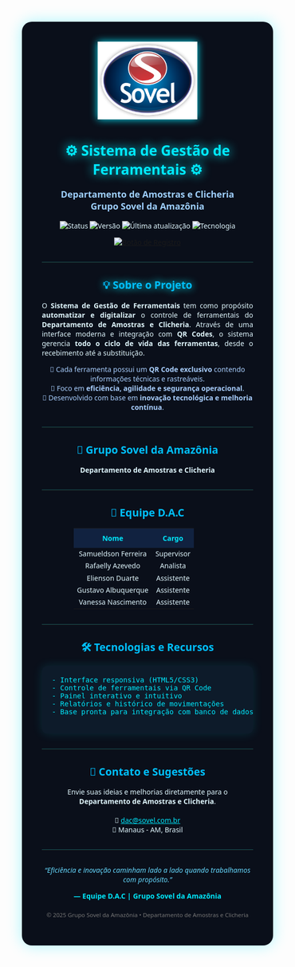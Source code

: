 <!-- ====================== -->
<!-- README - GRUPO SOVEL -->
<!-- ====================== -->

<div align="center" style="background-color:#0a0f1a; color:#e0f7ff; font-family:'Segoe UI',sans-serif; padding:40px; border-radius:20px; box-shadow:0 0 30px #00eaff55;">

  <img src="logosovel1337.png" alt="Logo Grupo Sovel da Amazônia" width="200" style="filter: drop-shadow(0 0 8px #00eaff);" />

  <h1 style="color:#00eaff; text-shadow:0 0 20px #00eaff;">
    ⚙️ Sistema de Gestão de Ferramentais ⚙️
  </h1>

  <p style="color:#9fd0ff; font-size:18px;">
    <b>Departamento de Amostras e Clicheria</b><br>
    <b>Grupo Sovel da Amazônia</b>
  </p>

  <p>
    <img src="https://img.shields.io/badge/Status-Em%20Operação-00ffcc?style=for-the-badge&logo=serverless&logoColor=white" alt="Status">
    <img src="https://img.shields.io/badge/Versão-1.0.0-007bff?style=for-the-badge&logo=semanticrelease&logoColor=white" alt="Versão">
    <img src="https://img.shields.io/badge/Atualizado-Outubro%2F2025-333333?style=for-the-badge&logo=github&logoColor=white" alt="Última atualização">
    <img src="https://img.shields.io/badge/Tecnologia-QR--Code%20%7C%20Gestão--Digital-0099ff?style=for-the-badge&logo=qrcode&logoColor=white" alt="Tecnologia">
  </p>

  <p>
    <a href="docs/index.html" target="_blank">
  <img src="https://img.shields.io/badge/Acessar%20Painel%20Interativo-0d1b2a?style=for-the-badge&logo=hyperledger&logoColor=00eaff" alt="Botão de Registro">
</a>

  </p>

  <hr style="border:0; border-top:1px solid #00eaff44; margin:30px 0;">

  <h2 style="color:#00bfff; text-shadow:0 0 15px #00eaff;">💡 Sobre o Projeto</h2>

  <p align="justify" style="max-width:800px;">
    O <b>Sistema de Gestão de Ferramentais</b> tem como propósito <b>automatizar e digitalizar</b> o controle de ferramentais do <b>Departamento de Amostras e Clicheria</b>.  
    Através de uma interface moderna e integração com <b>QR Codes</b>, o sistema gerencia <b>todo o ciclo de vida das ferramentas</b>, desde o recebimento até a substituição.
  </p>

  <p style="max-width:800px; color:#a9cfff;">
    🔹 Cada ferramenta possui um <b>QR Code exclusivo</b> contendo informações técnicas e rastreáveis.<br>
    🔹 Foco em <b>eficiência, agilidade e segurança operacional</b>.<br>
    🔹 Desenvolvido com base em <b>inovação tecnológica e melhoria contínua</b>.
  </p>

  <hr style="border:0; border-top:1px solid #00eaff44; margin:30px 0;">

  <h2 style="color:#00bfff;">🏢 Grupo Sovel da Amazônia</h2>
  <p><b>Departamento de Amostras e Clicheria</b></p>

  <hr style="border:0; border-top:1px solid #00eaff44; margin:30px 0;">

  <h2 style="color:#00bfff;">👥 Equipe D.A.C</h2>

  <table style="width:70%; border-collapse:collapse; text-align:center; margin:auto;">
    <tr style="background-color:#112240;">
      <th style="padding:10px; color:#00eaff;">Nome</th>
      <th style="padding:10px; color:#00eaff;">Cargo</th>
    </tr>
    <tr><td>Samueldson Ferreira</td><td>Supervisor</td></tr>
    <tr><td>Rafaelly Azevedo</td><td>Analista</td></tr>
    <tr><td>Elienson Duarte</td><td>Assistente</td></tr>
    <tr><td>Gustavo Albuquerque</td><td>Assistente</td></tr>
    <tr><td>Vanessa Nascimento</td><td>Assistente</td></tr>
  </table>

  <hr style="border:0; border-top:1px solid #00eaff44; margin:30px 0;">

  <h2 style="color:#00bfff;">🛠️ Tecnologias e Recursos</h2>

  <pre style="background-color:#0d1b2a; color:#00eaff; padding:20px; border-radius:10px; box-shadow:0 0 20px #00eaff22; text-align:left;">
- Interface responsiva (HTML5/CSS3)
- Controle de ferramentais via QR Code
- Painel interativo e intuitivo
- Relatórios e histórico de movimentações
- Base pronta para integração com banco de dados interno
  </pre>

  <hr style="border:0; border-top:1px solid #00eaff44; margin:30px 0;">

  <h2 style="color:#00bfff;">💬 Contato e Sugestões</h2>
  <p>
    Envie suas ideias e melhorias diretamente para o <b>Departamento de Amostras e Clicheria</b>.<br><br>
    📧 <a href="mailto:dac@sovel.com.br" style="color:#00eaff;">dac@sovel.com.br</a><br>
    📍 Manaus - AM, Brasil
  </p>

  <hr style="border:0; border-top:1px solid #00eaff44; margin:30px 0;">

  <p style="font-style:italic; color:#66d9ff;">
    “Eficiência e inovação caminham lado a lado quando trabalhamos com propósito.”
  </p>

  <p style="color:#00eaff;"><b>— Equipe D.A.C | Grupo Sovel da Amazônia</b></p>

  <sub style="color:#777;">© 2025 Grupo Sovel da Amazônia • Departamento de Amostras e Clicheria</sub>

</div>
